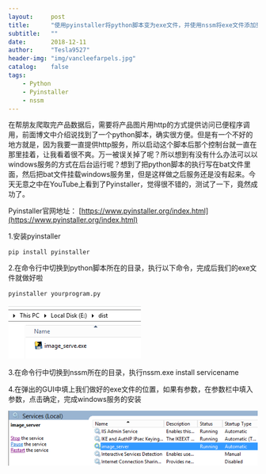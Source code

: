 ```yaml
---
layout:     post
title:      "使用pyinstaller将python脚本变为exe文件，并使用nssm将exe文件添加到windows服务"
subtitle:   ""
date:       2018-12-11
author:     "Tesla9527"
header-img: "img/vancleefarpels.jpg"
catalog:    false
tags:
    - Python
    - Pyinstaller
    - nssm
---
```

在帮朋友爬取完产品数据后，需要将产品图片用http的方式提供访问已便程序调用，前面博文中介绍说找到了一个python脚本，确实很方便。但是有一个不好的地方就是，因为我要一直提供http服务，所以启动这个脚本后那个控制台就一直在那里挂着，让我看着很不爽。万一被误关掉了呢？所以想到有没有什么办法可以以windows服务的方式在后台运行呢？想到了把python脚本的执行写在bat文件里面，然后把bat文件挂载windows服务里，但是这样做之后服务还是没有起来。今天无意之中在YouTube上看到了Pyinstaller，觉得很不错的，测试了一下，竟然成功了。

Pyinstaller官网地址：
[https://www.pyinstaller.org/index.html](https://www.pyinstaller.org/index.html)

1.安装pyinstaller

```
pip install pyinstaller
```

2.在命令行中切换到python脚本所在的目录，执行以下命令，完成后我们的exe文件就做好啦

```
pyinstaller yourprogram.py
```

![img](/img/in-post/pyinstaller/image_serve.png)

3.在命令行中切换到nssm所在的目录，执行nssm.exe install servicename

4.在弹出的GUI中填上我们做好的exe文件的位置，如果有参数，在参数栏中填入参数，点击确定，完成windows服务的安装

![img](/img/in-post/pyinstaller/image_serve_service.png)